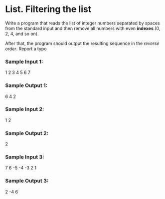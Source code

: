 # List. Filtering the list 

Write a program that reads the list of integer numbers separated by spaces from the standard input and then remove all numbers with even **indexes** (0, 2, 4, and so on).

After that, the program should output the resulting sequence in the *reverse order*.
Report a typo

### Sample Input 1:

1 2 3 4 5 6 7

### Sample Output 1:

6 4 2

### Sample Input 2:

1 2

### Sample Output 2:

2

### Sample Input 3:

7 6 -5 -4 -3 2 1

### Sample Output 3:

2 -4 6
